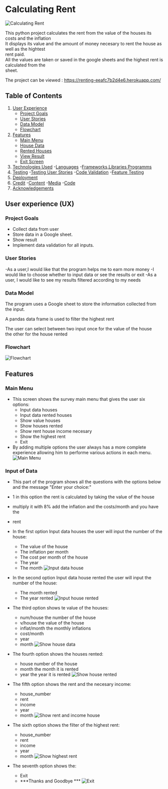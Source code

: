 # Calculating Rent

![Calculating Rent]()

This python project calculates the rent from the value of the houses its
costs and the inflation <br>
It displays its value and the amount of money necesary to rent the house 
as well as the hightest<br> rent paid.<br>
All the values are taken or saved in the google sheets and the highest 
rent is calculated from the<br> sheet.

The project can be viewed :
https://renting-eeafc7b2d4e6.herokuapp.com/

## Table of Contents
1. [User Experience](#user-experience-ux)
    - [Project Goals](#project-goalse)
    - [User Stories](#user-stories)
    - [Data Model](#data-model)
    - [Flowchart](#flowchart)
2. [Features](#features)
    - [Main Menu](#main-menu)
    - [House Data](#house-data)
    - [Rented Houses](#rented-houses)
    - [View Result](#view-result)
    - [Exit Screen](#exit-screen)
3. [Technologies Used](#technologies-used)
    -[Languages](#languages)
    -[Frameworks,Libraries  Programms](#frameworks-libraries-programms)
4. [Testing](#testing)
    -[Testing User Stories](#testing-user-stories)
    -[Code Validation](#code-validation)
    -[Feature Testing](#feature-testing)
5. [Deployment](#deployment)
6. [Credit](#credit)
    -[Content](#content)
    -[Media](#media)
    -[Code](#code)
7. [Acknowledgements](#acknowledgements)
    
## User experience (UX)

### Project Goals
- Collect data from user
- Store data in a Google sheet.
- Show result
- Implement data validation for all inputs.

### User Stories
-As a user,I would like that the program helps me to earn more money
-I would like to choose whether to input data or see the results or exit
-As a user, I would like to see my results filtered according to my needs

### Data Model

The program uses a Google sheet to store the information collected from 
the input.

A pandas data frame is used to filter the highest rent

The user can select between two input once for the value of the house<br>
the other for the house rented<br>

### Flowchart

![Flowchart]()

## Features

### Main Menu

- This screen shows the survey main menu that gives the user six<br>
options:
    - Input data houses
    - Input data rented houses
    - Show value houses
    - Show houses rented
    - Show rent house income necesary
    - Show the highest rent
    - Exit
- By adding multiple options the user always has a more complete<br>
experience allowing him to performe various actions in each menu.
![Main Menu]()

### Input of Data 

- This part of the program shows all the questions with the options below<br>
and the message "Enter your choice:"
- 1 in this option the rent is calculated by taking the value of the house
- multiply it with 8% add the inflation and the costs/month and you have the
- rent
- In the first option Input data houses the user will input the number of
the house:
   - The value of the house
   - The inflation per month
   - The cost per month of the house
   - The year
   - The month
![Input data house]()

- In the second option Input data house rented the user will input the number of 
the house:
   - The month rented
   - The year rented
![Input house rented]()

- The third option shows te value of
the houses:
   - num/house the number of the house
   - v/house the value of the house
   - inflat/month the monthly inflations
   - cost/month
   - year
   - month
![Show house data]()

- The fourth option shows the
houses rented:
    - house number of the house
    - month the month it is rented
    - year the year it is rented
![Show house rented]()

- The fifth option shows the rent and
the necesary income:
    - house_number
    - rent
    - income
    - year
    - month
![Show rent and income house]()

- The sixth option shows the filter of the
highest rent:
     - house_number
     - rent
     - income
     - year
     - month
![Show highest rent]()

- The seventh option shows
the:
     - Exit
     - ***Thanks and Goodbye ***
![Exit]()

















     



















